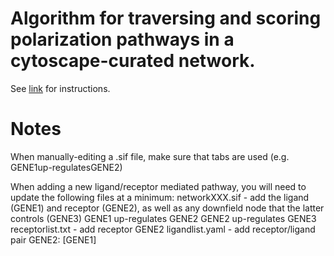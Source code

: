 # Algorithm for traversing and scoring polarization pathways in a cytoscape-curated network. 

See [link](https://bending456.github.io/Macrophage/) for instructions. 



# Notes
When manually-editing a .sif file, make sure that tabs are used (e.g.   GENE1<tab>up-regulates<tab>GENE2) 

When adding a new ligand/receptor mediated pathway, you will need to update the following files at a minimum:
networkXXX.sif - add the ligand (GENE1) and receptor (GENE2), as well as any downfield node that the latter controls (GENE3)
GENE1 up-regulates GENE2
GENE2 up-regulates GENE3
receptorlist.txt - add receptor GENE2
ligandlist.yaml - add receptor/ligand pair
GENE2: [GENE1]

